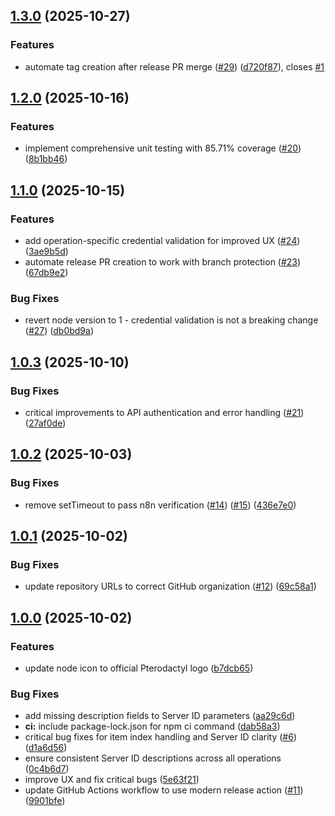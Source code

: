 ## [1.3.0](https://github.com/goevexx/pterodactyl-api-node/compare/v1.2.0...v1.3.0) (2025-10-27)


### Features

* automate tag creation after release PR merge ([#29](https://github.com/goevexx/pterodactyl-api-node/issues/29)) ([d720f87](https://github.com/goevexx/pterodactyl-api-node/commit/d720f87a04e4c1dcf922eced4bf6d0fa79d6f32b)), closes [#1](https://github.com/goevexx/pterodactyl-api-node/issues/1)

## [1.2.0](https://github.com/goevexx/pterodactyl-api-node/compare/v1.1.0...v1.2.0) (2025-10-16)


### Features

* implement comprehensive unit testing with 85.71% coverage ([#20](https://github.com/goevexx/pterodactyl-api-node/issues/20)) ([8b1bb46](https://github.com/goevexx/pterodactyl-api-node/commit/8b1bb463c9762e74d5150cfe10deb64cc42ca6b5))

## [1.1.0](https://github.com/goevexx/pterodactyl-api-node/compare/v1.0.3...v1.1.0) (2025-10-15)


### Features

* add operation-specific credential validation for improved UX ([#24](https://github.com/goevexx/pterodactyl-api-node/issues/24)) ([3ae9b5d](https://github.com/goevexx/pterodactyl-api-node/commit/3ae9b5df78d4e85f0d95b52d47118f9835f1c7d0))
* automate release PR creation to work with branch protection ([#23](https://github.com/goevexx/pterodactyl-api-node/issues/23)) ([67db9e2](https://github.com/goevexx/pterodactyl-api-node/commit/67db9e236a0ee68943ec05a620cab97528c29efd))


### Bug Fixes

* revert node version to 1 - credential validation is not a breaking change ([#27](https://github.com/goevexx/pterodactyl-api-node/issues/27)) ([db0bd9a](https://github.com/goevexx/pterodactyl-api-node/commit/db0bd9aa52df07631d53e466c1f16ed0d9350b7e))

## [1.0.3](https://github.com/goevexx/pterodactyl-api-node/compare/v1.0.2...v1.0.3) (2025-10-10)


### Bug Fixes

* critical improvements to API authentication and error handling ([#21](https://github.com/goevexx/pterodactyl-api-node/issues/21)) ([27af0de](https://github.com/goevexx/pterodactyl-api-node/commit/27af0defbedd3cd63ef1dd8ae733c91421068e5d))

## [1.0.2](https://github.com/goevexx/pterodactyl-api-node/compare/v1.0.1...v1.0.2) (2025-10-03)


### Bug Fixes

* remove setTimeout to pass n8n verification ([#14](https://github.com/goevexx/pterodactyl-api-node/issues/14)) ([#15](https://github.com/goevexx/pterodactyl-api-node/issues/15)) ([436e7e0](https://github.com/goevexx/pterodactyl-api-node/commit/436e7e058ca48e8c0f2ab66fd3f97726b2d9fdb6))

## [1.0.1](https://github.com/goevexx/pterodactyl-api-node/compare/v1.0.0...v1.0.1) (2025-10-02)


### Bug Fixes

* update repository URLs to correct GitHub organization ([#12](https://github.com/goevexx/pterodactyl-api-node/issues/12)) ([69c58a1](https://github.com/goevexx/pterodactyl-api-node/commit/69c58a19639f2bce5a17b9e3050d421dfb9b2b6f))

## [1.0.0](https://github.com/goevexx/pterodactyl-api-node/compare/b7dcb656a460331330815a4194a38a295fcf5b63...v1.0.0) (2025-10-02)


### Features

* update node icon to official Pterodactyl logo ([b7dcb65](https://github.com/goevexx/pterodactyl-api-node/commit/b7dcb656a460331330815a4194a38a295fcf5b63))


### Bug Fixes

* add missing description fields to Server ID parameters ([aa29c6d](https://github.com/goevexx/pterodactyl-api-node/commit/aa29c6d06ca0b3fb49f689aaac46258dc3cbf159))
* **ci:** include package-lock.json for npm ci command ([dab58a3](https://github.com/goevexx/pterodactyl-api-node/commit/dab58a3c781350fbb05758ee0d237578de8c10be))
* critical bug fixes for item index handling and Server ID clarity ([#6](https://github.com/goevexx/pterodactyl-api-node/issues/6)) ([d1a6d56](https://github.com/goevexx/pterodactyl-api-node/commit/d1a6d5641067227e2fe5bfbceed777e5c75204b3))
* ensure consistent Server ID descriptions across all operations ([0c4b6d7](https://github.com/goevexx/pterodactyl-api-node/commit/0c4b6d778cd7c79ed68fa084a7af7b654abee4db))
* improve UX and fix critical bugs ([5e63f21](https://github.com/goevexx/pterodactyl-api-node/commit/5e63f21d4cc40cf0122d23de9998b32b1db11b30))
* update GitHub Actions workflow to use modern release action ([#11](https://github.com/goevexx/pterodactyl-api-node/issues/11)) ([9901bfe](https://github.com/goevexx/pterodactyl-api-node/commit/9901bfeadcaa4ad186591edd563a8fe6330c6769))

